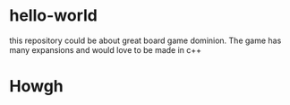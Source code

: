 # hello-world

this repository could be about great board game dominion.
The game has many expansions and would love to be made in c++
# Howgh
